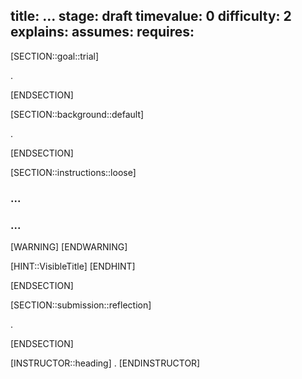 title: ...
stage: draft
timevalue: 0
difficulty: 2
explains:
assumes:
requires:
---
[SECTION::goal::trial]

.

[ENDSECTION]

[SECTION::background::default]

.

[ENDSECTION]

[SECTION::instructions::loose]

### ...

### ...

[WARNING]
[ENDWARNING]

[HINT::VisibleTitle]
[ENDHINT]

[ENDSECTION]

[SECTION::submission::reflection]

.

[ENDSECTION]

[INSTRUCTOR::heading]
.
[ENDINSTRUCTOR]
